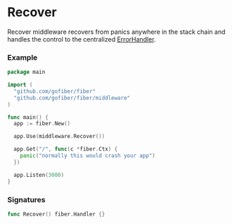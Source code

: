 # Recover

Recover middleware recovers from panics anywhere in the stack chain and handles the control to the centralized [ErrorHandler](https://docs.gofiber.io/error-handling).

### Example
```go
package main

import (
  "github.com/gofiber/fiber"
  "github.com/gofiber/fiber/middleware"
)

func main() {
  app := fiber.New()

  app.Use(middleware.Recover())

  app.Get("/", func(c *fiber.Ctx) {
    panic("normally this would crash your app")
  })

  app.Listen(3000)
}
```

### Signatures
```go
func Recover() fiber.Handler {}
```
